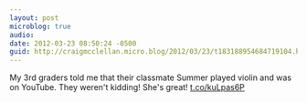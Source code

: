 ```yaml
---
layout: post
microblog: true
audio: 
date: 2012-03-23 08:50:24 -0500
guid: http://craigmcclellan.micro.blog/2012/03/23/t183188954684719104.html
---
```

My 3rd graders told me that their classmate Summer played violin and was on YouTube. They weren't kidding! She's great! [t.co/kuLpas6P](http://t.co/kuLpas6P)
